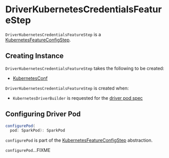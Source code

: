 # DriverKubernetesCredentialsFeatureStep

`DriverKubernetesCredentialsFeatureStep` is a [KubernetesFeatureConfigStep](KubernetesFeatureConfigStep.md).

## Creating Instance

`DriverKubernetesCredentialsFeatureStep` takes the following to be created:

* <span id="kubernetesConf"> [KubernetesConf](KubernetesConf.md)

`DriverKubernetesCredentialsFeatureStep` is created when:

* `KubernetesDriverBuilder` is requested for the [driver pod spec](KubernetesDriverBuilder.md#buildFromFeatures)

## <span id="configurePod"> Configuring Driver Pod

```scala
configurePod(
  pod: SparkPod): SparkPod
```

`configurePod` is part of the [KubernetesFeatureConfigStep](KubernetesFeatureConfigStep.md#configurePod) abstraction.

`configurePod`...FIXME
